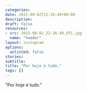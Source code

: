 ```yaml
---
categories:
date: 2015-09-02T22:26:49+00:00
description:
draft: false
resources:
- src: 2015-09-02_22-26-49_UTC.jpg
  name: "header"
layout: instagram
options:
  unlisted: false
stories:
subtitle:
title: "Por hoje é tudo."
tags: []
---
```


"Por hoje é tudo."
